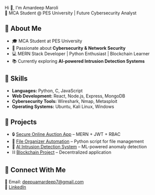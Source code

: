 Hi 👋, I'm Amardeep Maroli  
🚀 MCA Student @ PES University | Future Cybersecurity Analyst  

## 🔹 About Me  
- 🎓 MCA Student at PES University  
- 🔐 Passionate about **Cybersecurity & Network Security**  
- 💻 MERN Stack Developer | Python Enthusiast | Blockchain Learner  
- 📚 Currently exploring **AI-powered Intrusion Detection Systems**  

## 🔹 Skills  
- **Languages:** Python, C, JavaScript  
- **Web Development:** React, Node.js, Express, MongoDB  
- **Cybersecurity Tools:** Wireshark, Nmap, Metasploit  
- **Operating Systems:** Ubuntu, Kali Linux, Windows  

## 🔹 Projects  
- 🔒 [Secure Online Auction App](#) – MERN + JWT + RBAC  
- 📂 [File Organizer Automation](#) – Python script for file management  
- 🤖 [AI Intrusion Detection System](#) – ML-powered anomaly detection  
- ⛓️ [Blockchain Project](#) – Decentralized application  

## 🔹 Connect With Me  
📧 Email: deepuamardeep7@gmail.com  
🔗 [LinkedIn]((https://www.linkedin.com/in/amardeep-maroli-ba7589308/)) 
